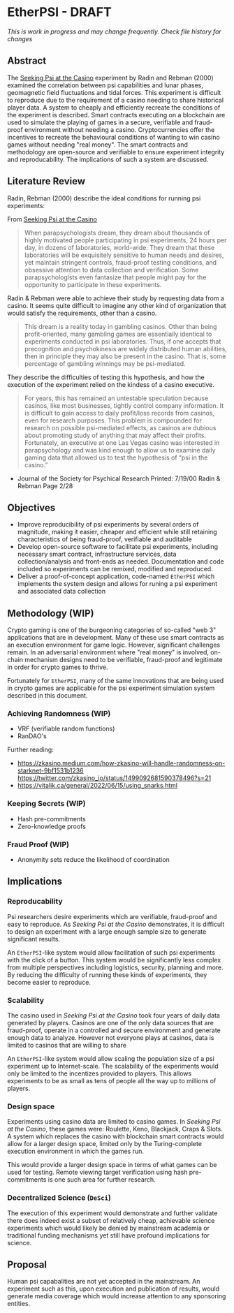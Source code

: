 # EtherPSI - DRAFT

*This is work in progress and may change frequently. Check file history for changes*

## Abstract

The [Seeking Psi at the Casino](https://www.researchgate.net/publication/266879484_Seeking_psi_in_the_casino) experiment by Radin and Rebman (2000) examined the correlation between psi capabilities and lunar phases, geomagnetic field fluctuations and tidal forces. This experiment is difficult to reproduce due to the requirement of a casino needing to share historical player data. A system to cheaply and efficiently recreate the conditions of the experiment is described. Smart contracts executing on a blockchain are used to simulate the playing of games in a secure, verifiable and fraud-proof environment without needing a casino. Cryptocurrencies offer the incentives to recreate the behavioural conditions of wanting to win casino games without needing "real money". The smart contracts and methodology are open-source and verifiable to ensure experiment integrity and reproducability. The implications of such a system are discussed.

## Literature Review

Radin, Rebman (2000) describe the ideal conditions for running psi experiments:

From [Seeking Psi at the Casino](https://www.researchgate.net/publication/266879484_Seeking_psi_in_the_casino)

> When parapsychologists dream, they dream about thousands of highly motivated people participating in psi experiments, 24 hours per day, in dozens of laboratories, world-wide.  They dream that these laboratories will be exquisitely sensitive to human needs and desires, yet maintain stringent controls, fraud-proof testing conditions, and obsessive attention to data collection and verification.  Some parapsychologists even fantasize that people might pay for the opportunity to participate in these experiments.

Radin & Rebman were able to achieve their study by requesting data from a casino. It seems quite difficult to imagine any other kind of organization that would satisfy the requirements, other than a casino.

> This dream is a reality today in gambling casinos.  Other than being profit-oriented, many gambling games are essentially identical to experiments conducted in psi laboratories. Thus, if one accepts that precognition and psychokinesis are widely distributed human abilities, then in principle they may also be present in the casino.  That is, some percentage of gambling winnings may be psi-mediated.

They describe the difficulties of testing this hypothesis, and how the execution of the experiment relied on the kindess of a casino executive.

> For years, this has remained an untestable speculation because casinos, like most businesses, tightly control company information.  It is difficult to gain access to daily profit/loss records from casinos, even for research purposes. This problem is compounded for research on possible psi-mediated effects, as casinos are dubious about promoting study of anything that may affect their profits.  Fortunately, an executive at one Las Vegas casino was interested in parapsychology and was kind enough to allow us to examine daily gaming data that allowed us to test the hypothesis of “psi in the casino.”

- Journal of the Society for Psychical Research Printed: 7/19/00 Radin & Rebman Page 2/28

## Objectives

- Improve reproducibility of psi experiments by several orders of magnitude, making it easier, cheaper and efficient while still retaining characteristics of being fraud-proof, verifiable and auditable 
- Develop open-source software to facilitate psi experiments, including necessary smart contract, infrastructure services, data collection/analysis and front-ends as needed. Documentation and code included so experiments can be remixed, modified and reproduced.
- Deliver a proof-of-concept application, code-named `EtherPSI` which implements the system design and allows for runing a psi experiment and associated data collection

## Methodology (WIP)
Crypto gaming is one of the burgeoning categories of so-called "web 3" applications that are in development. Many of these use smart contracts as an execution environment for game logic. However, significant challenges remain. In an adversarial environment where "real money" is involved, on-chain mechanism designs need to be verifiable, fraud-proof and legitimate in order for crypto games to thrive.

Fortunately for `EtherPSI`, many of the same innovations that are being used in crypto games are applicable for the psi experiment simulation system described in this document.

### Achieving Randomness (WIP)
- VRF (verifiable random functions)
- RanDAO's

Further reading:
- https://zkasino.medium.com/how-zkasino-will-handle-randomness-on-starknet-9bf1531b1236
https://twitter.com/zkasino_io/status/1499092681590378496?s=21
- https://vitalik.ca/general/2022/06/15/using_snarks.html


### Keeping Secrets (WIP)
- Hash pre-commitments
- Zero-knowledge proofs

### Fraud Proof (WIP)
- Anonymity sets reduce the likelihood of coordination

## Implications

### Reproducability
Psi researchers desire experiments which are verifiable, fraud-proof and easy to reproduce. As *Seeking Psi at the Casino* demonstrates, it is difficult to design an experiment with a large enough sample size to generate significant results.

An `EtherPSI`-like system would allow facilitation of such psi experiments with the click of a button. This system would be significantly less complex from multiple perspectives including logistics, security, planning and more. By reducing the difficulty of running these kinds of experiments, they become easier to reproduce.

### Scalability
The casino used in *Seeking Psi at the Casino* took four years of daily data generated by players. Casinos are one of the only data sources that are fraud-proof, operate in a controlled and secure environment and generate enough data to analyze. However not everyone plays at casinos, data is limited to casinos that are willing to share 

An `EtherPSI`-like system would allow scaling the population size of a psi experiment up to Internet-scale. The scalability of the experiments would only be limited to the incentizes provided to players. This allows experiments to be as small as tens of people all the way up to millions of players.

### Design space
Experiments using casino data are limited to casino games. In *Seeking Psi at the Casino*, these games were: Roulette, Keno, Blackjack, Craps & Slots. A system which replaces the casino with blockchain smart contracts would allow for a larger design space, limited only by the Turing-complete execution environment in which the games run.

This would provide a larger design space in terms of what games can be used for testing. Remote viewing target verification using hash pre-commitments is one such area for further research.

### Decentralized Science (`DeSci`)
The execution of this experiment would demonstrate and further validate there does indeed exist a subset of relatively cheap, achievable science experiments which would likely be denied by mainstream academia or traditional funding mechanisms yet still have profound implications for science.

## Proposal

Human psi capabalities are not yet accepted in the mainstream. An experiment such as this, upon execution and publication of results, would generate media coverage which would increase attention to any sponsoring entities.
